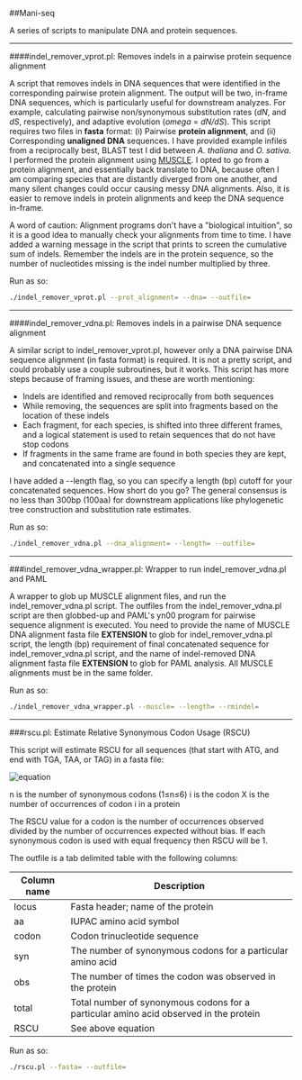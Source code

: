 ##Mani-seq

A series of scripts to manipulate DNA and protein sequences.

---

####indel_remover_vprot.pl: Removes indels in a pairwise protein sequence alignment

A script that removes indels in DNA sequences that were identified in the corresponding pairwise protein alignment. The output will be two, in-frame DNA sequences, which is particularly useful for downstream analyzes. For example, calculating pairwise non/synonymous substitution rates (*dN*, and *dS*, respectively), and adaptive evolution (*omega* = *dN/dS*). This script requires two files in **fasta** format: (i) Pairwise **protein alignment**, and (ii) Corresponding **unaligned DNA** sequences. I have provided example infiles from a reciprocally best, BLAST test I did between *A. thaliana* and *O. sativa*. I performed the protein alignment using [MUSCLE](http://www.drive5.com/muscle/index.htm). I opted to go from a protein alignment, and essentially back translate to DNA, because often I am comparing species that are distantly diverged from one another, and many silent changes could occur causing messy DNA alignments. Also, it is easier to remove indels in protein alignments and keep the DNA sequence in-frame.

A word of caution: Alignment programs don't have a "biological intuition", so it is a good idea to manually check your alignments from time to time. I have added a warning message in the script that prints to screen the cumulative sum of indels. Remember the indels are in the protein sequence, so the number of nucleotides missing is the indel number multiplied by three.

Run as so:

````bash
./indel_remover_vprot.pl --prot_alignment= --dna= --outfile=
````

---

####indel_remover_vdna.pl: Removes indels in a pairwise DNA sequence alignment

A similar script to indel_remover_vprot.pl, however only a DNA pairwise DNA sequence alignment (in fasta format) is required. It is not a pretty script, and could probably use a couple subroutines, but it works. This script has more steps because of framing issues, and these are worth mentioning:

* Indels are identified and removed reciprocally from both sequences
* While removing, the sequences are split into fragments based on the location of these indels
* Each fragment, for each species, is shifted into three different frames, and a logical statement is used to retain sequences that do not have stop codons
* If fragments in the same frame are found in both species they are kept, and concatenated into a single sequence

I have added a --length flag, so you can specify a length (bp) cutoff for your concatenated sequences. How short do you go? The general consensus is no less than 300bp (100aa) for downstream applications like phylogenetic tree construction and substitution rate estimates.

Run as so:

````bash
./indel_remover_vdna.pl --dna_alignment= --length= --outfile=
````

---

###indel_remover_vdna_wrapper.pl: Wrapper to run indel_remover_vdna.pl and PAML

A wrapper to glob up MUSCLE alignment files, and run the indel_remover_vdna.pl script. The outfiles from the indel_remover_vdna.pl script are then globbed-up and PAML's yn00 program for pairwise sequence alignment is executed. You need to provide the name of MUSCLE DNA alignment fasta file **EXTENSION** to glob for indel_remover_vdna.pl script, the length (bp) requirement of final concatenated sequence for indel_remover_vdna.pl script, and the name of indel-removed DNA alignment fasta file **EXTENSION** to glob for PAML analysis. All MUSCLE alignments must be in the same folder.

Run as so:

````bash
./indel_remover_vdna_wrapper.pl --muscle= --length= --rmindel=
````

---

###rscu.pl: Estimate Relative Synonymous Codon Usage (RSCU)

This script will estimate RSCU for all sequences (that start with ATG, and end with TGA, TAA, or TAG) in a fasta file:

![equation](http://www.sciweavers.org/download/Tex2Img_1423101951.jpg)

n is the number of synonymous codons (1≤n≤6)
i is the codon
X is the number of occurrences of codon i in a protein

The RSCU value for a codon is the number of occurrences observed divided by the number of occurrences expected without bias. If each synonymous codon is used with equal frequency then RSCU will be 1.

The outfile is a tab delimited table with the following columns:

| Column name | Description |
| --- | --- |
| locus | Fasta header; name of the protein |
| aa | IUPAC amino acid symbol |
| codon | Codon trinucleotide sequence |
| syn | The number of synonymous codons for a particular amino acid |
| obs | The number of times the codon was observed in the protein |
| total | Total number of synonymous codons for a particular amino acid observed in the protein |
| RSCU | See above equation |

Run as so:

````bash
./rscu.pl --fasta= --outfile=
````
